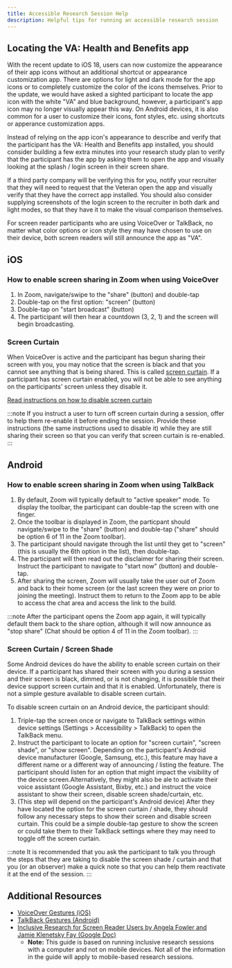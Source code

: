 ```yaml
---
title: Accessible Research Session Help
description: Helpful tips for running an accessible research session
---
```


## Locating the VA: Health and Benefits app

With the recent update to iOS 18, users can now customize the appearance of their app icons without an additional shortcut or appearance customization app. There are options for light and dark mode for the app icons or to completely customize the color of the icons themselves. Prior to the update, we would have asked a sighted participant to locate the app icon with the white "VA" and blue background, however, a participant's app icon may no longer visually appear this way. On Android devices, it is also common for a user to customize their icons, font styles, etc. using shortcuts or apperance customization apps.

Instead of relying on the app icon's appearance to describe and verify that the participant has the VA: Health and Benefits app installed, you should consider building a few extra minutes into your research study plan to verify that the participant has the app by asking them to open the app and visually looking at the splash / login screen in their screen share.

If a third party company will be verifying this for you, notify your recruiter that they will need to request that the Veteran open the app and visually verify that they have the correct app installed. You should also consider supplying screenshots of the login screen to the recruiter in both dark and light modes, so that they have it to make the visual comparison themselves.

For screen reader participants who are using VoiceOver or TalkBack, no matter what color options or icon style they may have chosen to use on their device, both screen readers will still announce the app as "VA".

## iOS

### How to enable screen sharing in Zoom when using VoiceOver

1. In Zoom, navigate/swipe to the "share" (button) and double-tap
2. Double-tap on the first option: "screen" (button)
3. Double-tap on "start broadcast" (button)
4. The participant will then hear a countdown (3, 2, 1) and the screen will begin broadcasting.

### Screen Curtain

When VoiceOver is active and the participant has begun sharing their screen with you, you may notice that the screen is black and that you cannot see anything that is being shared. This is called [screen curtain](https://support.apple.com/en-us/111797). If a participant has screen curtain enabled, you will not be able to see anything on the participants' screen unless they disable it.

[Read instructions on how to disable screen curtain](https://support.apple.com/guide/iphone/keep-the-screen-off-iph756788a12/ios)

:::note
If you instruct a user to turn off screen curtain during a session, offer to help them re-enable it before ending the session. Provide these instructions (the same instructions used to disable it) while they are still sharing their screen so that you can verify that screen curtain is re-enabled.
:::

## Android

### How to enable screen sharing in Zoom when using TalkBack

1. By default, Zoom will typically default to "active speaker" mode. To display the toolbar, the participant can double-tap the screen with one finger.
2. Once the toolbar is displayed in Zoom, the particpant should navigate/swipe to the "share" (button) and double-tap ("share" should be option 6 of 11 in the Zoom toolbar).
3. The participant should navigate through the list until they get to "screen" (this is usually the 6th option in the list), then double-tap.
4. The participant will then read out the disclaimer for sharing their screen. Instruct the participant to navigate to "start now" (button) and double-tap.
5. After sharing the screen, Zoom will usually take the user out of Zoom and back to their home screen (or the last screen they were on prior to joining the meeting). Instruct them to return to the Zoom app to be able to access the chat area and access the link to the build.

:::note
After the participant opens the Zoom app again, it will typically default them back to the share option, although it will now announce as "stop share" (Chat should be option 4 of 11 in the Zoom toolbar).
:::

### Screen Curtain / Screen Shade

Some Android devices do have the ability to enable screen curtain on their device. If a participant has shared their screen with you during a session and their screen is black, dimmed, or is not changing, it is possible that their device support screen curtain and that it is enabled. Unfortunately, there is not a simple gesture available to disable screen curtain.

To disable screen curtain on an Android device, the participant should:

1. Triple-tap the screen once or navigate to TalkBack settings within device settings (Settings > Accessibility > TalkBack) to open the TalkBack menu.
2. Instruct the participant to locate an option for "screen curtain", "screen shade", or "show screen". Depending on the participant's Android device manufacturer (Google, Samsung, etc.), this feature may have a different name or a different way of announcing / listing the feature. The participant should listen for an option that might impact the visibility of the device screen.Alternatively, they might also be ale to activate their voice assistant (Google Assistant, Bixby, etc.) and instruct the voice assistant to show their screen, disable screen shade/curtain, etc.
3. (This step will depend on the participant's Android device) After they have located the option for the screen curtain / shade, they should follow any necessary steps to show their screen and disable screen curtain. This could be a simple double-tap gesture to show the screen or could take them to their TalkBack settings where they may need to toggle off the screen curtain.

:::note
It is recommended that you ask the participant to talk you through the steps that they are taking to disable the screen shade / curtain and that you (or an observer) make a quick note so that you can help them reactivate it at the end of the session.
:::

## Additional Resources

- [VoiceOver Gestures (iOS)](https://support.apple.com/guide/iphone/use-voiceover-gestures-iph3e2e2281/ios)
- [TalkBack Gestures (Android)](https://support.google.com/accessibility/android/answer/6151827?hl=en)
- [Inclusive Research for Screen Reader Users by Angela Fowler and Jamie Klenetsky Fay (Google Doc)](https://docs.google.com/document/d/1KvXZqzTm_Go1ZjzCmo8lNqe6Y2QOB9-9bt-RWsojGI0/edit?usp=sharing)
  - **Note:** This guide is based on running inclusive research sessions with a computer and not on mobile devices. Not all of the information in the guide will apply to mobile-based research sessions.
